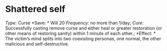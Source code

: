 ﻿---
name: Shattered self
type: Curse
save: Will 20
onset: 
frequency: no more than 1/day
effect:
  "The victim’s mind splits into two coexisting personas, one normal, the other malicious and self-destructive."
cure: Successfully casting remove curse and either heal or greater restoration (or other means of restoring sanity) within 1 minute of each other.
---

# Shattered self
 *Type:* Curse
*Save: * Will 20  *Frequency*: no more than 1/day;  *Cure:* Successfully casting remove curse and either heal or greater restoration (or other means of restoring sanity) within 1 minute of each other.; 
*Effect: * The victim’s mind splits into two coexisting personas, one normal, the other malicious and self-destructive.